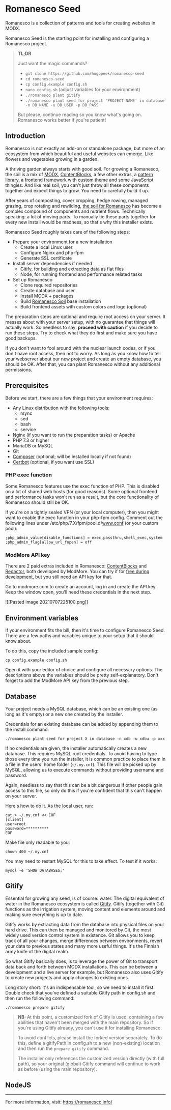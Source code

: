 # Romanesco Seed

Romanesco is a collection of patterns and tools for creating websites in MODX.

Romanesco Seed is the starting point for installing and configuring a Romanesco project.

> **TL;DR**
>
> Just want the magic commands?
>
> - `git clone https://github.com/hugopeek/romanesco-seed`
> - `cd romanesco-seed`
> - `cp config.example config.sh`
> - `nano config.sh` (adjust variables for your environment)
> - `./romanesco plant gitify`
> - `./romanesco plant seed for project 'PROJECT NAME' in database -n DB_NAME -u DB_USER -p DB_PASS`
>
> But please, continue reading so you know what's going on. Romanesco works better if you're patient!

## Introduction

Romanesco is not exactly an add-on or standalone package, but more of an ecosystem from which beautiful and useful websites can emerge. Like flowers and vegetables growing in a garden.

A thriving garden always starts with good soil. For growing a Romanesco, the soil is a mix of [MODX][1], [ContentBlocks][2], a few other extras, a [pattern library][3], a [frontend framework][4] with [custom theme][5] and some JavaScript thingies. And like real soil, you can't just throw all these components together and expect things to grow. You need to carefully build it up.

After years of composting, cover cropping, hedge rowing, managed grazing, crop rotating and rewilding, [the soil for Romanesco][6] has become a complex compound of components and nutrient flows. Technically speaking: a lot of moving parts. To manually tie these parts together for every new install would be madness, so that's why this installer exists.

Romanesco Seed roughly takes care of the following steps:

- Prepare your environment for a new installation
    - Create a local Linux user
    - Configure Nginx and php-fpm
    - Generate SSL certificate
- Install server dependencies if needed
    - Gitify, for building and extracting data as flat files
    - Node, for running frontend and performance related tasks
- Set up Romanesco
    - Clone required repositories
    - Create database and user
    - Install MODX + packages
    - Build [Romanesco Soil][6] base installation
    - Build frontend assets with custom colors and logo (optional)

The preparation steps are optional and require root access on your server. It messes about with your server setup, with no guarantee that things will actually work. So needless to say: **proceed with caution** if you decide to run these steps. Try to check what they do first and make sure you have good backups.

If you don't want to fool around with the nuclear launch codes, or if you don't have root access, then not to worry. As long as you know how to tell your webserver about our new project and create an empty database, you should be OK. After that, you can plant Romanesco without any additional permissions.

## Prerequisites

Before we start, there are a few things that your environment requires:

- Any Linux distribution with the following tools:
    - rsync
    - sed
    - bash
    - service
- Nginx (if you want to run the preparation tasks) or Apache
- PHP 7.3 or higher
- MariaDB or MySQL
- Git
- [Composer](https://getcomposer.org/download/) (optional; will be installed locally if not found)
- [Certbot](https://certbot.eff.org/instructions) (optional, if you want use SSL)

### PHP exec function

Some Romanesco features use the exec function of PHP. This is disabled on a lot of shared web hosts (for good reasons). Some optional frontend and performance tasks won't run as a result, but the core functionality of Romanesco should still be OK.

If you're on a tightly sealed VPN (or your local computer), then you might want to enable the exec function in your php-fpm config. Comment out the following lines under /etc/php/7.X/fpm/pool.d/www.conf (or your custom pool):

```
;php_admin_value[disable_functions] = exec,passthru,shell_exec,system  
;php_admin_flag[allow_url_fopen] = off
```

### ModMore API key

There are 2 paid extras included in Romanesco: [ContentBlocks][2] and [Redactor][7], both developed by ModMore. You can try if for [free during development][8], but you still need an API key for that.

Go to modmore.com to create an account, log in and create the API key. Keep the window open, you'll need these credentials in the next step.

![[Pasted image 20210707225100.png]]

## Environment variables

If your environment fits the bill, then it's time to configure Romanesco Seed. There are a few paths and variables unique to your setup that it should know about.

To do this, copy the included sample config:

```shell
cp config.example config.sh
```

Open it with your editor of choice and configure all necessary options. The descriptions above the variables should be pretty self-explanatory. Don't forget to add the ModMore API key from the previous step.

## Database

Your project needs a MySQL database, which can be an existing one (as long as it's empty) or a new one created by the installer.

Credentials for an existing database can be added by appending them to the install command:

```shell
./romanesco plant seed for project X in database -n xdb -u xdbu -p xxx
```

If no credentials are given, the installer automatically creates a new database. This requires MySQL root credentials. To avoid having to type those every time you run the installer, it is common practice to place them in a file in the users' home folder (`~/.my.cnf`). This file will be picked up by MySQL, allowing us to execute commands without providing username and password.

Again, needless to say that this can be a bit dangerous if other people gain access to this file, so only do this if you're confident that this can't happen on your server.

Here's how to do it. As the local user, run:

```shell
cat > ~/.my.cnf << EOF
[client]
user=root
password=**********
EOF
```

Make file only readable to you:
```shell
chown 400 ~/.my.cnf
```

You may need to restart MySQL for this to take effect. To test if it works:

```shell
mysql -e 'SHOW DATABASES;'
```

## Gitify

Essential for growing any seed, is of course: water. The digital equivalent of water in the Romanesco ecosystem is called [Gitify][9]. Gitify (together with Git) functions as the irrigation system, moving content and elements around and making sure everything is up to date.

Gitify works by extracting data from the database into physical files on your hard drive. This can then be managed and monitored by Git, the most widely used version control system in existence. Git allows you to keep track of all your changes, merge differences between environments, revert your data to previous states and many more useful things. It's the Finnish army knife of the digital realm.

So what Gitify basically does, is to leverage the power of Git to transport data back and forth between MODX installations. This can be between a development and a live server for example, but Romanesco also uses Gitify to create new projects and apply changes to existing ones.

Long story short: it's an indispensable tool, so we need to install it first. Double check that you've defined a suitable Gitify path in config.sh and then run the following command:

```shell
./romanesco prepare gitify
```

>**NB:** At this point, a customized fork of Gitify is used, containing a few abilities that haven't been merged with the main repository. So if you're using Gitify already, you can't use it for installing Romanesco.
> 
> To avoid conflicts, please install the forked version separately. To do this, define a gitifyPath in config.sh to a new (non-existing) location and then run the `prepare gitify` command.
> 
> The installer only references the customized version directly (with full path), so your original (global) Gitify command will continue to work as before (using the main repository).

## NodeJS

---

For more information, visit: https://romanesco.info/

[1]: https://modx.com/get-modx/
[2]: https://modmore.com/contentblocks/
[3]: https://github.com/hugopeek/romanesco-patterns
[4]: https://fomantic-ui.com/
[5]: https://github.com/hugopeek/romanesco-theme
[6]: https://github.com/hugopeek/romanesco-soil
[7]: https://modmore.com/redactor/
[8]: https://modmore.com/free-development-licenses/
[9]: https://github.com/modmore/Gitify